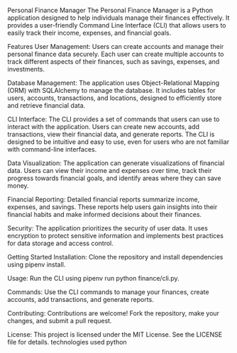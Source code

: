 
Personal Finance Manager
The Personal Finance Manager is a Python application designed to help individuals manage their finances effectively. It provides a user-friendly Command Line Interface (CLI) that allows users to easily track their income, expenses, and financial goals.

Features
User Management: Users can create accounts and manage their personal finance data securely. Each user can create multiple accounts to track different aspects of their finances, such as savings, expenses, and investments.

Database Management: The application uses Object-Relational Mapping (ORM) with SQLAlchemy to manage the database. It includes tables for users, accounts, transactions, and locations, designed to efficiently store and retrieve financial data.

CLI Interface: The CLI provides a set of commands that users can use to interact with the application. Users can create new accounts, add transactions, view their financial data, and generate reports. The CLI is designed to be intuitive and easy to use, even for users who are not familiar with command-line interfaces.

Data Visualization: The application can generate visualizations of financial data. Users can view their income and expenses over time, track their progress towards financial goals, and identify areas where they can save money.

Financial Reporting: Detailed financial reports summarize income, expenses, and savings. These reports help users gain insights into their financial habits and make informed decisions about their finances.

Security: The application prioritizes the security of user data. It uses encryption to protect sensitive information and implements best practices for data storage and access control.

Getting Started
Installation: Clone the repository and install dependencies using pipenv install.

Usage: Run the CLI using pipenv run python finance/cli.py.

Commands: Use the CLI commands to manage your finances, create accounts, add transactions, and generate reports.

Contributing: Contributions are welcome! Fork the repository, make your changes, and submit a pull request.

License: This project is licensed under the MIT License. See the LICENSE file for details.
technologies used
python
